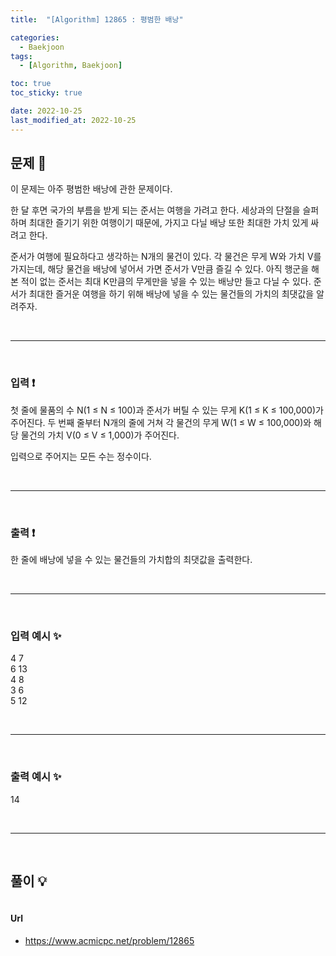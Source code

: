 ```yaml
---
title:  "[Algorithm] 12865 : 평범한 배낭" 

categories:
  - Baekjoon
tags:
  - [Algorithm, Baekjoon]

toc: true
toc_sticky: true

date: 2022-10-25
last_modified_at: 2022-10-25
---
```


## 문제 🔎
이 문제는 아주 평범한 배낭에 관한 문제이다.

한 달 후면 국가의 부름을 받게 되는 준서는 여행을 가려고 한다. 세상과의 단절을 슬퍼하며 최대한 즐기기 위한 여행이기 때문에, 가지고 다닐 배낭 또한 최대한 가치 있게 싸려고 한다.

준서가 여행에 필요하다고 생각하는 N개의 물건이 있다. 각 물건은 무게 W와 가치 V를 가지는데, 해당 물건을 배낭에 넣어서 가면 준서가 V만큼 즐길 수 있다. 아직 행군을 해본 적이 없는 준서는 최대 K만큼의 무게만을 넣을 수 있는 배낭만 들고 다닐 수 있다. 준서가 최대한 즐거운 여행을 하기 위해 배낭에 넣을 수 있는 물건들의 가치의 최댓값을 알려주자.

<br>

---

<br>

### 입력 ❗
첫 줄에 물품의 수 N(1 ≤ N ≤ 100)과 준서가 버틸 수 있는 무게 K(1 ≤ K ≤ 100,000)가 주어진다. 두 번째 줄부터 N개의 줄에 거쳐 각 물건의 무게 W(1 ≤ W ≤ 100,000)와 해당 물건의 가치 V(0 ≤ V ≤ 1,000)가 주어진다.

입력으로 주어지는 모든 수는 정수이다.

<br>

---

<br>

### 출력 ❗
한 줄에 배낭에 넣을 수 있는 물건들의 가치합의 최댓값을 출력한다.

<br>

---

<br>

### 입력 예시 ✨
4 7 <br>
6 13 <br>
4 8 <br>
3 6 <br>
5 12

<br>

---

<br>

### 출력 예시 ✨
14

<br>

---

<br>

## 풀이 💡
```python

```

#### Url
- https://www.acmicpc.net/problem/12865